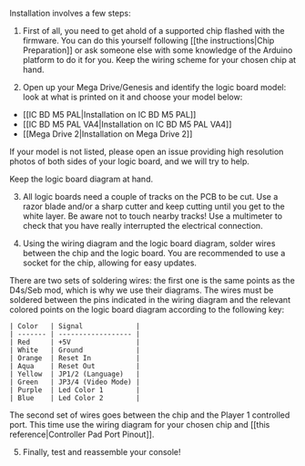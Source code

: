 Installation involves a few steps:

1. First of all, you need to get ahold of a supported chip flashed with the firmware. You can do this yourself following [[the instructions|Chip Preparation]] or ask someone else with some knowledge of the Arduino platform to do it for you. Keep the wiring scheme for your chosen chip at hand.

2. Open up your Mega Drive/Genesis and identify the logic board model: look at what is printed on it and choose your model below:

  * [[IC BD M5 PAL|Installation on IC BD M5 PAL]]
  * [[IC BD M5 PAL VA4|Installation on IC BD M5 PAL VA4]]
  * [[Mega Drive 2|Installation on Mega Drive 2]]

  If your model is not listed, please open an issue providing high resolution photos of both sides of your logic board, and we will try to help.

  Keep the logic board diagram at hand.

3. All logic boards need a couple of tracks on the PCB to be cut. Use a razor blade and/or a sharp cutter and keep cutting until you get to the white layer. Be aware not to touch nearby tracks! Use a multimeter to check that you have really interrupted the electrical connection.

4. Using the wiring diagram and the logic board diagram, solder wires between the chip and the logic board. You are recommended to use a socket for the chip, allowing for easy updates.

  There are two sets of soldering wires: the first one is the same points as the D4s/Seb mod, which is why we use their diagrams. The wires must be soldered between the pins indicated in the wiring diagram and the relevant colored points on the logic board diagram according to the following key:

    | Color   | Signal             |
    | ------- | ------------------ |
    | Red     | +5V                |
    | White   | Ground             |
    | Orange  | Reset In           |
    | Aqua    | Reset Out          |
    | Yellow  | JP1/2 (Language)   |
    | Green   | JP3/4 (Video Mode) |
    | Purple  | Led Color 1        |
    | Blue    | Led Color 2        |

 The second set of wires goes between the chip and the Player 1 controlled port. This time use the wiring diagram for your chosen chip and [[this reference|Controller Pad Port Pinout]].

5. Finally, test and reassemble your console!